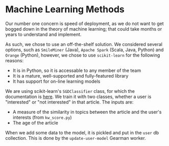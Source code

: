 Machine Learning Methods
========================

Our number one concern is speed of deployment, as we do not want to get bogged down in the theory of machine learning; that could take months or years to understand and implement.

As such, we chose to use an off-the-shelf solution. We considered several options, such as `SmileMiner` (Java), `Apache Spark` (Scala, Java, Python) and `Orange` (Python), however, we chose to use `scikit-learn` for the following reasons:

- It is in Python, so it is accessable to any member of the team
- It is a mature, well-supported and fully-featured library
- It has support for on-line learning models

We are using scikit-learn's `SGDClassifier` class, for which the documentation is [here](http://scikit-learn.org/stable/modules/generated/sklearn.linear_model.SGDClassifier.html). We train it with two classes, whether a user is "interested" or "not interested" in that article. The inputs are:

- A measure of the similarity in topics between the article and the user's interests (from `kw_score.py`)
- The age of the article

When we add some data to the model, it is pickled and put in the `user` db collection. This is done by the `update-user-model` Gearman worker.

